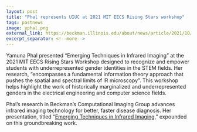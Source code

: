 ```yaml
---
layout: post
title: "Phal represents UIUC at 2021 MIT EECS Rising Stars workshop"
tags: pastnews
image: yphal.png
external_link: https://beckman.illinois.edu/about/news/article/2021/10/25/phal-represents-uiuc-at-2021-mit-eecs-rising-stars-workshop
excerpt_separator: <!--more-->
---
```


Yamuna Phal presented “Emerging Techniques in Infrared Imaging” at the 2021 MIT EECS Rising Stars Workshop designed to recognize and empower students with underrepresented gender identities in the STEM fields. Her research, “encompasses a fundamental information theory approach that pushes the spatial and spectral limits of IR microscopy”. This workshop helps highlight the work of historically marginalized and underrepresented genders in the electrical engineering and computer science fields.

Phal’s research in Beckman’s Computational Imaging Group advances infrared imaging technology for better, faster disease diagnosis. Her presentation, titled “<a href="https://risingstars21-eecs.mit.edu/phal/" target="_blank">Emerging Techniques in Infrared Imaging</a>,” expounded on this groundbreaking work.
